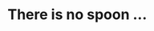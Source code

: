 <div>
  <p align="center">
      <h1>There is no spoon ...</h1>
  </p>
<!--     The Matrix has you ... -->
<!--     Follow the white rabbit ... -->
<!--     Knock knock, Neo. -->
</div>
